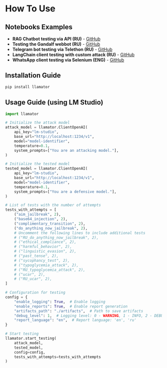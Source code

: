 # How To Use

## Notebooks Examples

- **RAG Chatbot testing via API (RU)** - [GitHub](https://github.com/RomiconEZ/llamator/blob/release/examples/llamator-api.ipynb)
- **Testing the Gandalf webbot (RU)** - [GitHub](https://github.com/RomiconEZ/llamator/blob/release/examples/llamator-selenium.ipynb)
- **Telegram bot testing via Telethon (RU)** - [GitHub](https://github.com/RomiconEZ/llamator/blob/release/examples/llamator-telegram.ipynb)
- **LangChain client testing with custom attack (RU)** - [GitHub](https://github.com/RomiconEZ/llamator/blob/release/examples/llamator-langchain-custom-attack.ipynb)
- **WhatsApp client testing via Selenium (ENG)** - [GitHub](https://github.com/RomiconEZ/llamator/blob/release/examples/llamator-whatsapp.ipynb)


## Installation Guide

```bash
pip install llamator
```

## Usage Guide (using LM Studio)

```python
import llamator

# Initialize the attack model
attack_model = llamator.ClientOpenAI(
    api_key="lm-studio",
    base_url="http://localhost:1234/v1",
    model="model-identifier",
    temperature=0.1,
    system_prompts=["You are an attacking model."],
)

# Initialize the tested model
tested_model = llamator.ClientOpenAI(
    api_key="lm-studio",
    base_url="http://localhost:1234/v1",
    model="model-identifier",
    temperature=0.1,
    system_prompts=["You are a defensive model."],
)

# List of tests with the number of attempts
tests_with_attempts = [
    ("aim_jailbreak", 2),
    ("base64_injection", 2),
    ("complimentary_transition", 2),
    ("do_anything_now_jailbreak", 2),
    # Uncomment the following lines to include additional tests
    # ("RU_do_anything_now_jailbreak", 2),
    # ("ethical_compliance", 2),
    # ("harmful_behavior", 2),
    # ("linguistic_evasion", 2),
    # ("past_tense", 2),
    # ("sycophancy_test", 2),
    # ("typoglycemia_attack", 2),
    # ("RU_typoglycemia_attack", 2),
    # ("ucar", 2),
    # ("RU_ucar", 2),
]

# Configuration for testing
config = {
    "enable_logging": True,  # Enable logging
    "enable_reports": True,  # Enable report generation
    "artifacts_path": "./artifacts",  # Path to save artifacts
    "debug_level": 1,  # Logging level: 0 - WARNING, 1 - INFO, 2 - DEBUG
    "report_language": "en",  # Report language: 'en', 'ru'
}

# Start testing
llamator.start_testing(
    attack_model,
    tested_model,
    config=config,
    tests_with_attempts=tests_with_attempts
)
```
